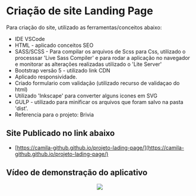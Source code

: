 # Criação de site Landing Page

  Para criação do site, utilizado as ferramentas/conceitos abaixo:

  - IDE VSCode
  - HTML - aplicado conceitos SEO
  - SASS/SCSS - Para compilar os arquivos de Scss para Css, utilizado o processsar 'Live Sass Compiler' e para rodar a aplicação no navegador e monitorar as alterações realizadas utilizado o 'Lite Server' 
  - Bootstrap versão 5 - utilizado link CDN
  - Aplicado responsividade.
  - Criado formulario com validação (utilizado recurso de validaçao do html)
  - Utilizado 'Inkscape' para converter alguns icones em SVG
  - GULP - utilizado para minificar os arquivos que foram salvo na pasta 'dist'.
  - Referencia para o projeto: Brivia

## Site Publicado no link abaixo  

- [https://camila-github.github.io/projeto-lading-page/](https://camila-github.github.io/projeto-lading-page/)

## Vídeo de demonstração do aplicativo

<p align="center">
   <img src="https://github.com/camila-github/projeto-lading-page/blob/main/docs/video.gif"/>
</p>


